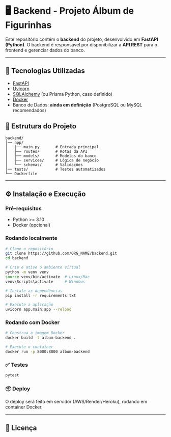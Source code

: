# 🖥️ Backend - Projeto Álbum de Figurinhas

Este repositório contém o **backend** do projeto, desenvolvido em **FastAPI (Python)**.
O backend é responsável por disponibilizar a **API REST** para o frontend e gerenciar dados do banco.

-----

## 🚀 Tecnologias Utilizadas

  - [FastAPI](https://fastapi.tiangolo.com/)
  - [Uvicorn](https://www.uvicorn.org/)
  - [SQLAlchemy](https://www.sqlalchemy.org/) (ou Prisma Python, caso definido)
  - [Docker](https://www.docker.com/)
  - Banco de Dados: **ainda em definição** (PostgreSQL ou MySQL recomendados)

## 📂 Estrutura do Projeto

```
backend/
│── app/
│   ├── main.py       # Entrada principal
│   ├── routes/       # Rotas da API
│   ├── models/       # Modelos do banco
│   ├── services/     # Lógica de negócio
│   └── schemas/      # Validações
│── tests/            # Testes automatizados
└── Dockerfile
```

-----

## ⚙️ Instalação e Execução

### Pré-requisitos

  - Python \>= 3.10
  - Docker (opcional)

### Rodando localmente

```bash
# Clone o repositório
git clone https://github.com/ORG_NAME/backend.git
cd backend

# Crie e ative o ambiente virtual
python -m venv venv
source venv/bin/activate  # Linux/Mac
venv\Scripts\activate     # Windows

# Instale as dependências
pip install -r requirements.txt

# Execute a aplicação
uvicorn app.main:app --reload
```

### Rodando com Docker

```bash
# Construa a imagem Docker
docker build -t album-backend .

# Execute o container
docker run -p 8000:8000 album-backend
```

### ✅ Testes

```bash
pytest
```

### 📦 Deploy

O deploy será feito em servidor (AWS/Render/Heroku), rodando em container Docker.

-----

## 📄 Licença

